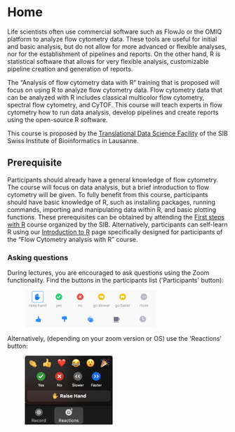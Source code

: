 # Home

Life scientists often use commercial software such as FlowJo or the OMIQ platform to analyze flow cytometry data. These tools are useful for initial and basic analysis, but do not allow for more advanced or flexible analyses, nor for the establishment of pipelines and reports. On the other hand, R is statistical software that allows for very flexible analysis, customizable pipeline creation and generation of reports.

The “Analysis of flow cytometry data with R” training that is proposed will focus on using R to analyze flow cytometry data. Flow cytometry data that can be analyzed with R includes classical multicolor flow cytometry, spectral flow cytometry, and CyTOF. This course will teach experts in flow cytometry how to run data analysis, develop pipelines and create reports using the open-source R software.

This course is proposed by the [Translational Data Science Facility](https://agora-cancer.ch/scientific-platforms/translational-data-science-facility/) of the SIB Swiss Institute of Bioinformatics in Lausanne.

## Prerequisite

Participants should already have a general knowledge of flow cytometry. The course will focus on data analysis, but a brief introduction to flow cytometry will be given. To fully benefit from this course, participants should have basic knowledge of R, such as installing packages, running commands, importing and manipulating data within R, and basic plotting functions. These prerequisites can be obtained by attending the [First steps with R](https://www.sib.swiss/training/course/20231019_FSWIR) course organized by the SIB. Alternatively, participants can self-learn R using our [Introduction to R](https://taniawyss.github.io/flow-cytometry-analysis-with-R/introR/material/) page specifically designed for participants of the “Flow Cytometry analysis with R” course.


### Asking questions
During lectures, you are encouraged to ask questions using the Zoom functionality. Find the buttons in the participants list ('Participants' button):

<figure>
  <img src="assets/images/zoom_icons.png" width="300"/>
</figure>

Alternatively, (depending on your zoom version or OS) use the 'Reactions' button:

<figure>
  <img src="assets/images/reactions_zoom.png" width="200"/>
</figure>

